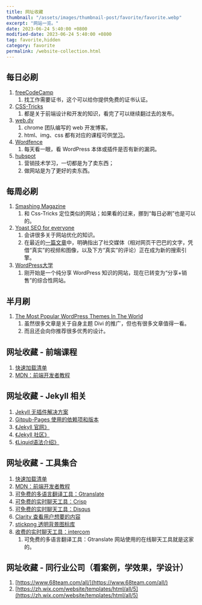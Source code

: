 ```yaml
---
title: 网址收藏
thumbnail: "/assets/images/thumbnail-post/favorite/favorite.webp"
excerpt: "网站一览。"
date: 2023-06-24 5:40:00 +0800
modified-date: 2023-06-24 5:40:00 +0800
tag: favorite,hidden
category: favorite
permalink: /website-collection.html
---
```


## 每日必刷
1. [freeCodeCamp](https://www.freecodecamp.org/ "免费学习编码-为忙碌的人开设的编码课程")
   1. 找工作需要证书，这个可以给你提供免费的证书认证。
2. [CSS-Tricks](https://css-tricks.com/ "关于CSS, HTML, JavaScript以及所有与网页设计和开发相关的内容的每日文章。")
   1. 都是关于前端设计和开发的知识，看完了可以继续翻过去的发布。
3. [web.dv](https://web.dev/blog/ "由 Chrome 团队成员和外部专家撰写的涵盖整个 Web 开发堆栈技术的博客。")
   1. chrome 团队编写的 web 开发博客。
   2. html、img、css 都有对应的课程可供[学习](https://web.dev/learn/)。
4. [Wordfence](https://www.wordfence.com/blog/ "WordPress 安全插件 Wordfence 的开发商")
   1. 每天看一眼，看 WordPress 本体或插件是否有新的漏洞。
5. [hubspot](https://blog.hubspot.com/)
   1. 营销技术学习，一切都是为了卖东西；
   2. 做网站是为了更好的卖东西。
   

## 每周必刷
1. [Smashing Magazine](https://www.smashingmagazine.com/articles/ "关于CSS, JavaScript，前端，可访问性，用户体验和设计的杂志。适用于开发人员、设计人员和前端工程师。")
   1. 和 Css-Tricks 定位类似的网站；如果看的过来，挪到“每日必刷”也是可以的。
2. [Yoast SEO for everyone](https://yoast.com/seo-blog/page/2/ "Wordpress SEO 插件 Yoast SEO 的开发商")
   1. 会讲很多关于网站优化的知识。
   2. 在最近的[一篇文章](https://yoast.com/social-media-new-search-engines/ "Are social media platforms becoming the new search engines?")中，明确指出了社交媒体（相对网页干巴巴的文字，凭借“真实”的视频和图像，以及下方“真实”的评论）正在成为新的搜索引擎。
3. [WordPress大学](https://www.wpdaxue.com/ "WordPress大学专注于wordpress建站教学,提供wordpress主题,wordpress插件,wordpress代码和wordpress教程等一站式服务,让每一个人都能用好wordpress.")
   1. 刚开始是一个纯分享 WordPress 知识的网站，现在已转变为“分享+销售”的综合性网站。


## 半月刷
1. [The Most Popular WordPress Themes In The World](https://www.elegantthemes.com/blog/ "WordPress 主题 Divi 和视觉页面构建器的开发商。")
   1. 虽然很多文章是关于自身主题 Divi 的推广，但也有很多文章值得一看。
   2. 而且还会向你推荐很多优秀的设计。


## 网址收藏 - 前端课程
1. [快速加载清单](https://web.dev/fast/#lazy-load-images-and-video)
2. [MDN：前端开发者教程](https://developer.mozilla.org/zh-CN/docs/learn/Front-end_web_developer)

## 网址收藏 - Jekyll 相关
1. [Jekyll 无插件解决方案](http://jekyllcodex.org/without-plugins/)
2. [Gitpub-Pages 使用的依赖项和版本](https://pages.github.com/versions/)
3. [《Jekyll 官网》](https://jekyllrb.com/docs/liquid/)
4. [《Jekyll 社区》](https://talk.jekyllrb.com/)
5. [《Liquid语法介绍》](https://shopify.github.io/liquid/basics/introduction/)

## 网址收藏 - 工具集合
1. [快速加载清单](https://web.dev/fast/#lazy-load-images-and-video)
2. [MDN：前端开发者教程](https://developer.mozilla.org/zh-CN/docs/learn/Front-end_web_developer)
3. [可免费的多语言翻译工具：Gtranslate](https://gtranslate.io/)
4. [可免费的实时聊天工具：Crisp](https://crisp.chat/zh/pricing/)
5. [可免费的实时聊天工具：Disqus](https://disqus.com/pricing/)
6. [Clarity 查看用户想要的内容](https://clarity.microsoft.com/)
7. [stickpng 透明背景图标库](https://www.stickpng.com/)
8. [收费的实时聊天工具：intercom](www.intercom.com)
   1. 可免费的多语言翻译工具：Gtranslate 网站使用的在线聊天工具就是这家的。


## 网址收藏 - 同行业公司（看案例，学效果，学设计）
1. [https://www.68team.com/all/](https://www.68team.com/all/)
2. [https://zh.wix.com/website/templates/html/all/5](https://zh.wix.com/website/templates/html/all/5)